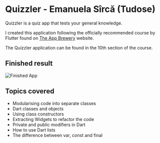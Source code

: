 # Quizzler - Emanuela Sîrcă (Tudose)

Quizzler is a quiz app that tests your general knowledge.

I created this application following the officially recommended course by Flutter found on [The App Brewery](https://www.appbrewery.co/p/flutter-development-bootcamp-with-dart) website.

The Quizzler application can be found in the 10th section of the course.

## Finished result

![Finished App](https://github.com/londonappbrewery/Images/blob/master/quizzler-demo.gif)

## Topics covered

- Modularising code into separate classes
- Dart classes and objects
- Using class constructors
- Extracting Widgets to refactor the code
- Private and public modifiers in Dart
- How to use Dart lists
- The difference between var, const and final
